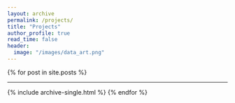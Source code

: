 ```yaml
---
layout: archive
permalink: /projects/
title: "Projects"
author_profile: true
read_time: false
header:
  image: "/images/data_art.png"
---
```


{% for post in site.posts %}

---
  {% include archive-single.html %}
{% endfor %}
